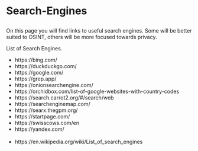 # <p>Search-Engines</p>
<p>On this page you will find links to useful search engines. Some will be better suited to OSINT, others will be more focused towards privacy.</p> 
<p>List of Search Engines.</p>
<ul>
  <li>https://bing.com/</li>
  <li>https://duckduckgo.com/</li>
  <li>https://google.com/</li>
  <li>https://grep.app/</li>
  <li>https://onionsearchengine.com/</li>
  <li>https://orchidbox.com/list-of-google-websites-with-country-codes</li>
  <li>https://search.carrot2.org/#/search/web</li>
  <li>https://searchenginemap.com/</li>
  <li>https://searx.thegpm.org/</li>
  <li>https://startpage.com/</li>
  <li>https://swisscows.com/en</li>
  <li>https://yandex.com/</li>
  <br>
  <li>https://en.wikipedia.org/wiki/List_of_search_engines</li>
</ul>

